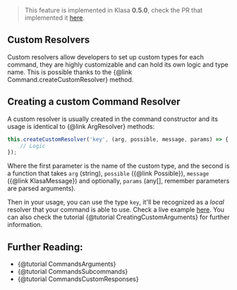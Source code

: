 > This feature is implemented in Klasa **0.5.0**, check the PR that implemented it [here](https://github.com/dirigeants/klasa/pull/162).

## Custom Resolvers

Custom resolvers allow developers to set up custom types for each command, they are highly customizable and can hold its own logic and type name. This is possible thanks to the {@link Command.createCustomResolver} method.

## Creating a custom Command Resolver

A custom resolver is usually created in the command constructor and its usage is identical to {@link ArgResolver} methods:

```javascript
this.createCustomResolver('key', (arg, possible, message, params) => {
	// Logic
});
```

Where the first parameter is the name of the custom type, and the second is a function that takes `arg` (string), `possible` ({@link Possible}), `message` ({@link KlasaMessage}) and optionally, `params` (any[], remember parameters are parsed arguments).

Then in your usage, you can use the type `key`, it'll be recognized as a *local* resolver that your command is able to use. Check a live example [here](https://github.com/dirigeants/klasa/blob/c47891581806e64ebf53706231a69037d70dd077/src/commands/Admin/conf.js#L5-L25). You can also check the tutorial {@tutorial CreatingCustomArguments} for further information.

## Further Reading:

- {@tutorial CommandsArguments}
- {@tutorial CommandsSubcommands}
- {@tutorial CommandsCustomResponses}
